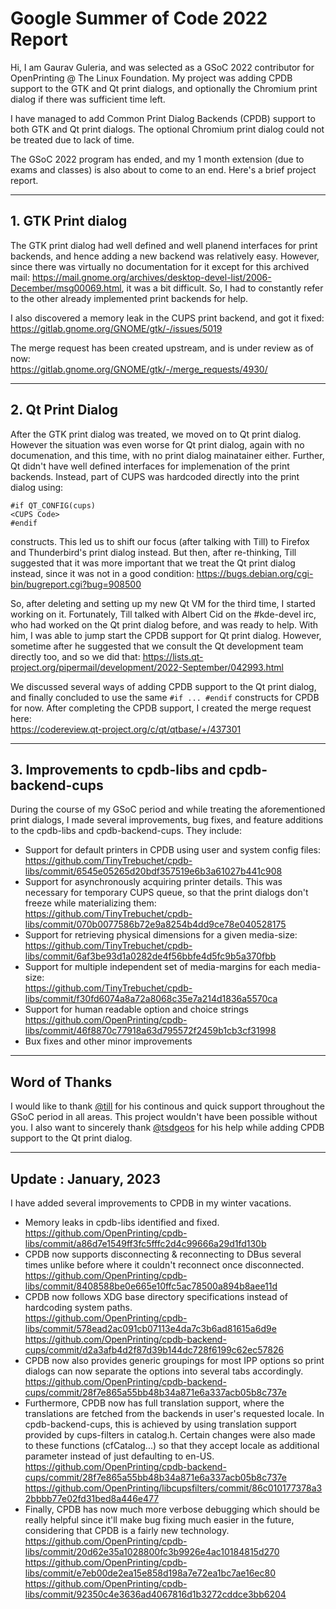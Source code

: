 # Google Summer of Code 2022 Report

Hi, I am Gaurav Guleria, and was selected as a GSoC 2022 contributor for OpenPrinting @ The Linux Foundation. My project was adding CPDB support to the GTK and Qt print dialogs, and optionally the Chromium print dialog if there was sufficient time left. 

I have managed to add Common Print Dialog Backends (CPDB) support to both GTK and Qt print dialogs. The optional Chromium print dialog could not be treated due to lack of time.

The GSoC 2022 program has ended, and my 1 month extension (due to exams and classes) is also about to come to an end. Here's a brief project report.



-----

## 1. GTK Print dialog

The GTK print dialog had well defined and well planend interfaces for print backends, and hence adding a new backend was relatively easy. However, since there was virtually no documentation for it except for this archived mail: https://mail.gnome.org/archives/desktop-devel-list/2006-December/msg00069.html, it was a bit difficult. So, I had to constantly refer to the other already implemented print backends for help.

I also discovered a memory leak in the CUPS print backend, and got it fixed:  
https://gitlab.gnome.org/GNOME/gtk/-/issues/5019

The merge request has been created upstream, and is under review as of now:  
https://gitlab.gnome.org/GNOME/gtk/-/merge_requests/4930/


-----

## 2. Qt Print Dialog

After the GTK print dialog was treated, we moved on to Qt print dialog. However the situation was even worse for Qt print dialog, again with no documenation, and this time, with no print dialog mainatainer either. Further, Qt didn't have well defined interfaces for implemenation of the print backends. Instead, part of CUPS was hardcoded directly into the print dialog using:
```
#if QT_CONFIG(cups) 
<CUPS Code> 
#endif
```
constructs. This led us to shift our focus (after talking with Till) to Firefox and Thunderbird's print dialog instead. But then, after re-thinking, Till suggested that it was more important that we treat the Qt print dialog instead, since it was not in a good condition: https://bugs.debian.org/cgi-bin/bugreport.cgi?bug=908500

So, after deleting and setting up my new Qt VM for the third time, I started working on it. Fortunately, Till talked with Albert Cid on the #kde-devel irc, who had worked on the Qt print dialog before, and was ready to help. With him, I was able to jump start the CPDB support for Qt print dialog. However, sometime after he suggested that we consult the Qt development team directly too, and so we did that: https://lists.qt-project.org/pipermail/development/2022-September/042993.html

We discussed several ways of adding CPDB support to the Qt print dialog, and finally concluded to use the same `#if ... #endif` constructs for CPDB for now. After completing the CPDB support, I created the merge request here:  
https://codereview.qt-project.org/c/qt/qtbase/+/437301


-----

## 3. Improvements to cpdb-libs and cpdb-backend-cups

During the course of my GSoC period and while treating the aforementioned print dialogs, I made several improvements, bug fixes, and feature additions to the cpdb-libs and cpdb-backend-cups. They include:

- Support for default printers in CPDB using user and system config files:  
https://github.com/TinyTrebuchet/cpdb-libs/commit/6545e05265d20bdf357519e6b3a61027b441c908
- Support for asynchronously acquiring printer details. This was necessary for temporary CUPS queue, so that the print dialogs don't freeze while materializing them:  
https://github.com/TinyTrebuchet/cpdb-libs/commit/070b0077586b72e9a8254b4dd9ce78e040528175
- Support for retrieving physical dimensions for a given media-size:  
https://github.com/TinyTrebuchet/cpdb-libs/commit/6af3be93d1a0282de4f56bbfe4d5fc9b5a370fbb
- Support for multiple independent set of media-margins for each media-size:  
https://github.com/TinyTrebuchet/cpdb-libs/commit/f30fd6074a8a72a8068c35e7a214d1836a5570ca
- Support for human readable option and choice strings
https://github.com/OpenPrinting/cpdb-libs/commit/46f8870c77918a63d795572f2459b1cb3cf31998
- Bux fixes and other minor improvements


-----

## Word of Thanks

I would like to thank [@till](https://github.com/tillkamppeter) for his continous and quick support throughout the GSoC period in all areas. This project wouldn't have been possible without you. I also want to sincerely thank [@tsdgeos](https://github.com/tsdgeos) for his help while adding CPDB support to the Qt print dialog. 


-----

## Update : January, 2023

I have added several improvements to CPDB in my winter vacations.  
- Memory leaks in cpdb-libs identified and fixed.  
https://github.com/OpenPrinting/cpdb-libs/commit/a86d7e1549ff3fc5fffc2d4c99666a29d1fd130b  
- CPDB now supports disconnecting & reconnecting to DBus several times unlike before where it couldn't reconnect once disconnected.  
https://github.com/OpenPrinting/cpdb-libs/commit/8408588be0e665e10ffc5ac78500a894b8aee11d  
- CPDB now follows XDG base directory specifications instead of hardcoding system paths.  
https://github.com/OpenPrinting/cpdb-libs/commit/578ead2ac091cb07113e4da7c3b6ad81615a6d9e  
https://github.com/OpenPrinting/cpdb-backend-cups/commit/d2a3afb4d2f87d39b144dc728f6199c62ec57826  
- CPDB now also provides generic groupings for most IPP options so print dialogs can now separate the options into several tabs accordingly.  
https://github.com/OpenPrinting/cpdb-backend-cups/commit/28f7e865a55bb48b34a871e6a337acb05b8c737e  
- Furthermore, CPDB now has full translation support, where the translations are fetched from the backends in user's requested locale. In cpdb-backend-cups, this is achieved by using translation support provided by cups-filters in catalog.h. Certain changes were also made to these functions (cfCatalog...) so that they accept locale as additional parameter instead of just defaulting to en-US.  
https://github.com/OpenPrinting/cpdb-backend-cups/commit/28f7e865a55bb48b34a871e6a337acb05b8c737e  
https://github.com/OpenPrinting/libcupsfilters/commit/86c010177378a32bbbb77e02fd31bed8a446e477  
- Finally, CPDB has now much more verbose debugging which should be really helpful since it'll make bug fixing much easier in the future, considering that CPDB is a fairly new technology.  
https://github.com/OpenPrinting/cpdb-libs/commit/20d62e35a1028800fc3b9926e4ac10184815d270  
https://github.com/OpenPrinting/cpdb-libs/commit/e7eb00de2ea15e858d198a7e72ea1bc7ae16ec80  
https://github.com/OpenPrinting/cpdb-libs/commit/92350c4e3636ad4067816d1b3272cddce3bb6204  

